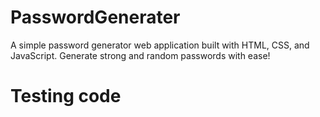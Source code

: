 # PasswordGenerater
A simple password generator web application built with HTML, CSS, and JavaScript. Generate strong and random passwords with ease!
<h1>Testing code</h1>
